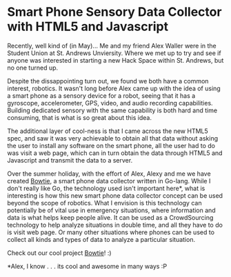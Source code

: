 # Smart Phone Sensory Data Collector with HTML5 and Javascript
Recently, well kind of (in May)... Me and my friend Alex Waller were in the
Student Union at St. Andrews Unviersity. Where we met up to try and see if
anyone was interested in starting a new Hack Space within St. Andrews, but no
one turned up.

Despite the dissappointing turn out, we found we both have a common interest,
robotics. It wasn't long before Alex came up with the idea of using a smart
phone as a sensory device for a robot, seeing that it has a gyroscope,
accelerometer, GPS, video, and audio recording capabilities. Building dedicated
sensory with the same capability is both hard and time consuming, that is what
is so great about this idea.

The additional layer of cool-ness is that I came across the new HTML5 spec, and
saw it was very achievable to obtain all that data without asking the user to
install any software on the smart phone, all the user had to do was visit a web
page, which can in turn obtain the data through HTML5 and Javascript and
transmit the data to a server.

Over the summer holiday, with the effort of Alex, Alexy and me we
have created [Bowtie](http://www.github.com/bowtie), a smart phone data
collector written in Go-lang. While I don't really like Go, the technology used
isn't important here*, what is interesting is how this new smart phone data
collector concept can be used beyond the scope of robotics. What I envision is
this technology can potentially be of vital use in emergency situations, where
information and data is what helps keep people alive. It can be used as a
CrowdSourcing technology to help analyze situations in double time, and all
they have to do is visit web page. Or many other situations where phones can
be used to collect all kinds and types of data to analyze a particular
situation.

Check out our cool project [Bowtie](http://www.bowtie.mobi)! :)

*Alex, I know . . . its cool and awesome in many ways :P
